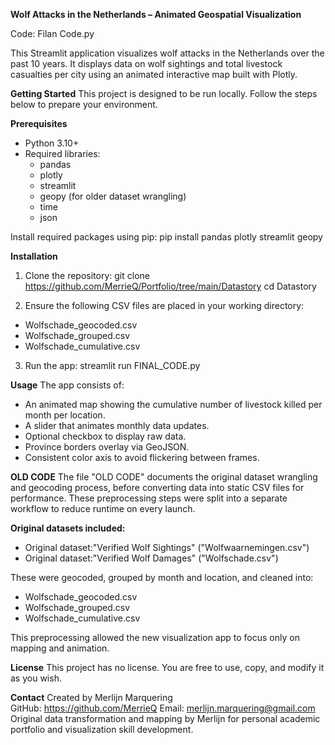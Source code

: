 **Wolf Attacks in the Netherlands – Animated Geospatial Visualization**

Code: Filan Code.py

This Streamlit application visualizes wolf attacks in the Netherlands over the past 10 years. It displays data on wolf sightings and total livestock casualties per city using an animated interactive map built with Plotly.

**Getting Started**
This project is designed to be run locally. Follow the steps below to prepare your environment.

**Prerequisites**
- Python 3.10+
- Required libraries:
  - pandas
  - plotly
  - streamlit
  - geopy (for older dataset wrangling)
  - time
  - json

Install required packages using pip:
pip install pandas plotly streamlit geopy

**Installation**
1. Clone the repository:
git clone https://github.com/MerrieQ/Portfolio/tree/main/Datastory
cd Datastory

2. Ensure the following CSV files are placed in your working directory:
- Wolfschade_geocoded.csv
- Wolfschade_grouped.csv
- Wolfschade_cumulative.csv

3. Run the app:
streamlit run FINAL_CODE.py

**Usage**
The app consists of:
- An animated map showing the cumulative number of livestock killed per month per location.
- A slider that animates monthly data updates.
- Optional checkbox to display raw data.
- Province borders overlay via GeoJSON.
- Consistent color axis to avoid flickering between frames.

**OLD CODE**
The file "OLD CODE" documents the original dataset wrangling and geocoding process, before converting data into static CSV files for performance. These preprocessing steps were split into a separate workflow to reduce runtime on every launch.

**Original datasets included:**
- Original dataset:"Verified Wolf Sightings" ("Wolfwaarnemingen.csv")
- Original dataset:"Verified Wolf Damages" ("Wolfschade.csv")

These were geocoded, grouped by month and location, and cleaned into:
- Wolfschade_geocoded.csv
- Wolfschade_grouped.csv
- Wolfschade_cumulative.csv

This preprocessing allowed the new visualization app to focus only on mapping and animation.

**License**
This project has no license. You are free to use, copy, and modify it as you wish.

**Contact**
Created by Merlijn Marquering  
GitHub: https://github.com/MerrieQ
Email: merlijn.marquering@gmail.com
Original data transformation and mapping by Merlijn for personal academic portfolio and visualization skill development.
